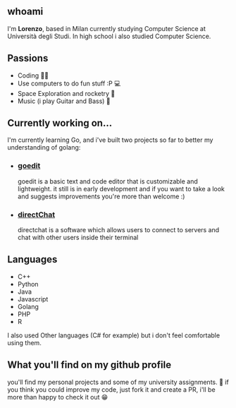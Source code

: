## whoami
I'm **Lorenzo**, based in Milan currently studying Computer Science at Università degli Studi. In high school i also studied Computer Science.
## Passions
- Coding 👨‍💻
- Use computers to do fun stuff :P 💻 
- Space Exploration and rocketry 🚀
- Music (i play Guitar and Bass) 🎸

## Currently working on...
I'm currently learning Go, and i've built two projects so far to better my understanding of golang:
- ### [goedit](http://github.com/brainstew927/goedit)
  goedit is a basic text and code editor that is customizable and lightweight.
  it still is in early development and if you want to take a look and suggests improvements you're more than welcome :)
- ### [directChat](https://github.com/brainstew927/directChat)
  directchat is a software which allows users to connect to servers and chat with other users inside their terminal
  
## Languages 
- C++
- Python
- Java
- Javascript
- Golang
- PHP
- R

I also used Other languages (C# for example) but i don't feel comfortable using them.

## What you'll find on my github profile
you'll find my personal projects and some of my university assignments. 🏢
if you think you could improve my code, just fork it and create a PR, i'll be more than happy to check it out 😁
